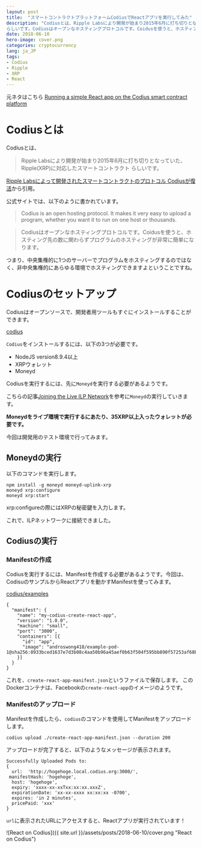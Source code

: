 ```yaml
---
layout: post
title:  "スマートコントラクトプラットフォームCodiusでReactアプリを実行してみた"
description: "Codiusとは、Ripple Labsにより開発が始まり2015年6月に打ち切りとなっていた、Ripple(XRP)に対応したスマートコントラクト
らしいです。Codiusはオープンなホスティングプロトコルです。Coidusを使うと、ホスティング先の数に関わらずプログラムのホスティングが非常に簡単になります。"
date: 2018-06-10
hero-image: cover.png
categories: cryptocurrency
lang: ja_JP
tags:
- Codius
- Ripple
- XRP
- React
---
```


元ネタはこちら
[Running a simple React app on the Codius smart contract platform](https://medium.com/codius/running-a-simple-react-app-on-the-codius-smart-contract-platform-7ddefce8cb06)

# Codiusとは

Codiusとは、

> Ripple Labsにより開発が始まり2015年6月に打ち切りとなっていた、Ripple(XRP)に対応したスマートコントラクト
らしいです。

[Ripple Labsによって開発されたスマートコントラクトのプロトコル Codiusが復活](https://crypto-times.jp/xrp_smartcontract_revive/)から引用。

公式サイトでは、以下のように書かれています。

> Codius is an open hosting protocol. It makes it very easy to upload a program, whether you want it to run on one host or thousands.


> Codiusはオープンなホスティングプロトコルです。Coidusを使うと、ホスティング先の数に関わらずプログラムのホスティングが非常に簡単になります。

つまり、中央集権的に1つのサーバーでプログラムをホスティングするのではなく、非中央集権的にあらゆる環境でホスティングできますよということですね。

# Codiusのセットアップ

Codiusはオープンソースで、開発者用ツールもすぐにインストールすることができます。

[codius](https://www.npmjs.com/package/codius)

`Codius`をインストールするには、以下の3つが必要です。

- NodeJS version8.9.4以上
- XRPウォレット
- Moneyd

Codiusを実行するには、先に`Moneyd`を実行する必要があるようです。

こちらの記事[Joining the Live ILP Network](https://medium.com/interledger-blog/joining-the-live-ilp-network-eab123a73665)を参考に`Moneyd`の実行していきます。

**Moneydをライブ環境で実行するにあたり、35XRP以上入ったウォレットが必要です。**

今回は開発用のテスト環境で行ってみます。

## Moneydの実行

以下のコマンドを実行します。

```
npm install -g moneyd moneyd-uplink-xrp
moneyd xrp:configure
moneyd xrp:start
```

xrp:configureの際にはXRPの秘密鍵を入力します。

これで、ILPネットワークに接続できました。

## Codiusの実行

### Manifestの作成

Codiusを実行するには、Manifestを作成する必要があるようです。今回は、CodisuのサンプルからReactアプリを動かすManifestを使ってみます。

[codius/examples](https://github.com/codius/examples)

```
{
  "manifest": {
    "name": "my-codius-create-react-app",
    "version": "1.0.0",
    "machine": "small",
    "port": "3000",
    "containers": [{
      "id": "app",
      "image": "androswong418/example-pod-1@sha256:8933bced1637e7d3b08c4aa50b96a45aef0b63f504f595bb890f57253af68b11"
    }]
  }
}
```

これを、`create-react-app-manifest.json`というファイルで保存します。
このDockerコンテナは、Facebookの`create-react-app`のイメージのようです。


### Manifestのアップロード

Manifestを作成したら、`codius`のコマンドを使用してManifestをアップロードします。

```
codius upload ./create-react-app-manifest.json --duration 200
```

アップロードが完了すると、以下のようなメッセージが表示されます。

```
Successfully Uploaded Pods to:
{ 
  url:  'http://hogehoge.local.codius.org:3000/',
 manifestHash: 'hogehoge',
  host: 'hogehoge',
  expiry: 'xxxx-xx-xxTxx:xx:xx.xxxZ',
  expirationDate: 'xx-xx-xxxx xx:xx:xx -0700',
  expires: 'in 2 minutes',
  pricePaid: 'xxx' 
}
```

`url`に表示されたURLにアクセスすると、Reactアプリが実行されています！

![React on Codius]({{ site.url }}/assets/posts/2018-06-10/cover.png "React on Codius")